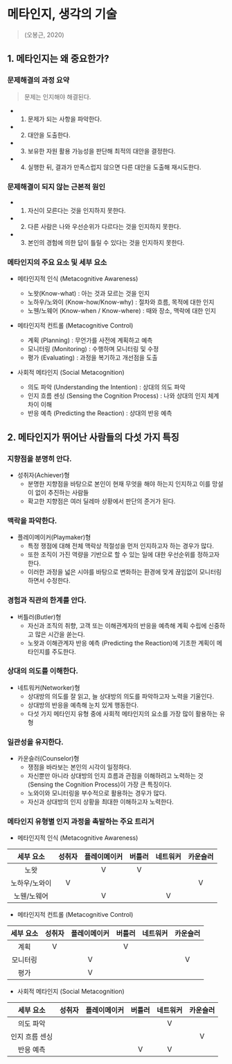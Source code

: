 # 메타인지, 생각의 기술 
> (오봉근, 2020)    

## 1. 메타인지는 왜 중요한가?  
### 문제해결의 과정 요약  
> 문제는 인지해야 해결된다.  
* 1. 문제가 되는 사항을 파악한다.
* 2. 대안을 도출한다.  
* 3. 보유한 자원 활용 가능성을 판단해 최적의 대안을 결정한다.  
* 4. 실행한 뒤, 결과가 만족스럽지 않으면 다른 대안을 도출해 재시도한다.  

### 문제해결이 되지 않는 근본적 원인  
* 1. 자신이 모른다는 것을 인지하지 못한다.  
* 2. 다른 사람은 나와 우선순위가 다르다는 것을 인지하지 못한다.  
* 3. 본인의 경험에 의한 답이 틀릴 수 있다는 것을 인지하지 못한다.  

### 메타인지의 주요 요소 및 세부 요소  
* 메타인지적 인식 (Metacognitive Awareness)  
  * 노왓(Know-what) : 아는 것과 모르는 것을 인지  
  * 노하우/노와이 (Know-how/Know-why) : 절차와 흐름, 목적에 대한 인지  
  * 노웬/노웨어 (Know-when / Know-where) : 때와 장소, 맥락에 대한 인지  

* 메타인지적 컨트롤 (Metacognitive Control)  
  * 계획 (Planning) : 무언가를 사전에 계획하고 예측  
  * 모니터링 (Monitoring) : 수행하며 모니터링 및 수정  
  * 평가 (Evaluating) : 과정을 복기하고 개선점을 도출  

* 사회적 메타인지 (Social Metacognition)  
  * 의도 파악 (Understanding the Intention) : 상대의 의도 파악  
  * 인지 흐름 센싱 (Sensing the Cognition Process) : 나와 상대의 인지 체계 차이 이해  
  * 반응 예측 (Predicting the Reaction) : 상대의 반응 예측  

## 2. 메타인지가 뛰어난 사람들의 다섯 가지 특징  
### 지향점을 분명히 안다.  
* 성취자(Achiever)형  
  * 분명한 지향점을 바탕으로 본인이 현재 무엇을 해야 하는지 인지하고 이를 망설이 없이 추진하는 사람들  
  * 확고한 지향점은 여러 딜레마 상황에서 판단의 준거가 된다.  

### 맥락을 파악한다.  
* 플레이메이커(Playmaker)형  
  * 특정 쟁점에 대해 전체 맥락상 적절성을 먼저 인지하고자 하는 경우가 많다.  
  * 또한 조직이 가진 역량을 기반으로 할 수 있는 일에 대한 우선순위를 정하고자 한다.  
  * 이러한 과정을 넓은 시야를 바탕으로 변화하는 환경에 맞게 끊임없이 모니터링하면서 수정한다.  

### 경험과 직관의 한계를 안다.  
* 버틀러(Butler)형  
  * 자신과 조직의 취향, 고객 또는 이해관계자의 반응을 예측해 계획 수립에 신중하고 많은 시간을 쏟는다.  
  * 노왓과 이해관계자 반응 예측 (Predicting the Reaction)에 기초한 계획이 메타인지를 주도한다.  

### 상대의 의도를 이해한다.  
* 네트워커(Networker)형  
  * 상대방의 의도를 잘 읽고, 늘 상대방의 의도를 파악하고자 노력을 기울인다.  
  * 상대방의 반응을 예측해 눈치 있게 행동한다.  
  * 다섯 가지 메타인지 유형 중에 사회적 메타인지의 요소를 가장 많이 활용하는 유형  

### 일관성을 유지한다.  
* 카운슬러(Counselor)형  
  * 쟁점을 바라보는 본인의 시각이 일정하다.  
  * 자신뿐만 아니라 상대방의 인지 흐름과 관점을 이해하려고 노력하는 것 (Sensing the Cognition Process)이 가장 큰 특징이다.  
  * 노와이와 모니터링을 부수적으로 활용하는 경우가 많다.  
  * 자신과 상대방의 인지 상황을 최대한 이해하고자 노력한다.  

### 메타인지 유형별 인지 과정을 촉발하는 주요 트리거  
* 메타인지적 인식 (Metacognitive Awareness)  

|세부 요소|성취자|플레이메이커|버틀러|네트워커|카운슬러|
|:---:|:---:|:---:|:---:|:---:|:---:|
|노왓||V|V|||
|노하우/노와이|V||||V|
|노웬/노웨어||V||V||

* 메타인지적 컨트롤 (Metacognitive Control)  

|세부 요소|성취자|플레이메이커|버틀러|네트워커|카운슬러|
|:---:|:---:|:---:|:---:|:---:|:---:|
|계획|V||V|||
|모니터링||V|||V|
|평가||V||||

* 사회적 메타인지 (Social Metacognition)  

|세부 요소|성취자|플레이메이커|버틀러|네트워커|카운슬러|
|:---:|:---:|:---:|:---:|:---:|:---:|
|의도 파악||||V||
|인지 흐름 센싱|||||V|
|반응 예측|||V|V||
